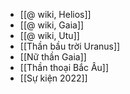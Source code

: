 - [[@ wiki, Helios]]
- [[@ wiki, Gaia]]
- [[@ wiki, Utu]]
- [[Thần bầu trời Uranus]]
- [[Nữ thần Gaia]]
- [[Thần thoại Bắc Âu]]
- [[Sự kiện 2022]]
